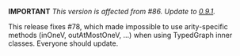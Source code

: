 **IMPORTANT** *This version is affected from #86. Update to [0.9.1](https://github.com/bio4j/angulillos/releases/tag/v0.9.0).*

This release fixes #78, which made impossible to use arity-specific methods (inOneV, outAtMostOneV, ...) when using TypedGraph inner classes. Everyone should update.
